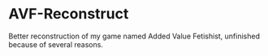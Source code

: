 # AVF-Reconstruct
Better reconstruction of my game named Added Value Fetishist, unfinished because of several reasons.
